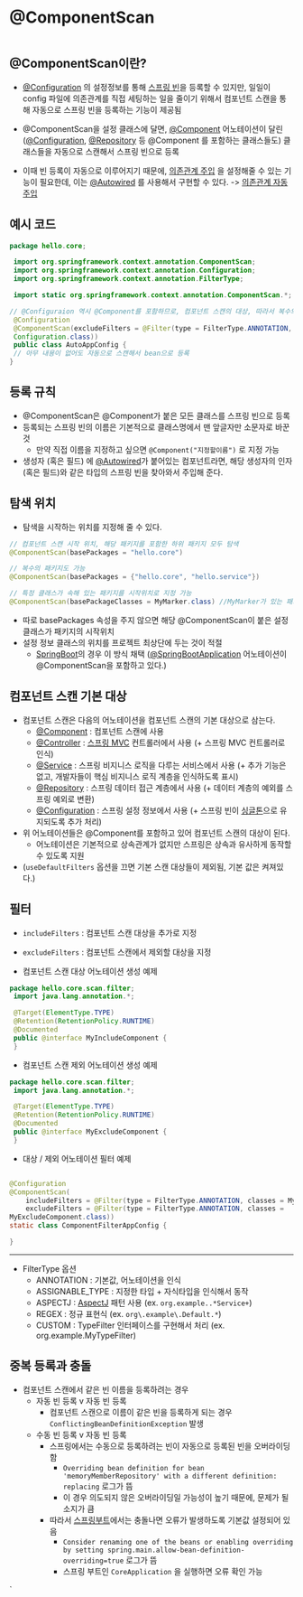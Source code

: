 # @ComponentScan

```table-of-contents
```
## @ComponentScan이란?

- [@Configuration](@Configuration.md) 의 설정정보를 통해 [스프링 빈](스프링%20빈.md)을 등록할 수 있지만, 일일이 config 파일에 의존관계를 직접 세팅하는 일을 줄이기 위해서 컴포넌트 스캔을 통해 자동으로 스프링 빈을 등록하는 기능이 제공됨
- @ComponentScan을 설정 클래스에 달면, [@Component](../미완성%20문서/@Component.md) 어노테이션이 달린([@Configuration](@Configuration.md), [@Repository](../미완성%20문서/@Repository.md) 등 @Component 를 포함하는 클래스들도) 클래스들을 자동으로 스캔해서 스프링 빈으로 등록 

- 이때 빈 등록이 자동으로 이루어지기 때문에, [의존관계 주입](의존관계%20주입.md) 을 설정해줄 수 있는 기능이 필요한데, 이는 [@Autowired](@Autowired.md) 를 사용해서 구현할 수 있다. -> [의존관계 자동 주입](의존관계%20자동%20주입.md)


## 예시 코드
```java
package hello.core;

 import org.springframework.context.annotation.ComponentScan;
 import org.springframework.context.annotation.Configuration;
 import org.springframework.context.annotation.FilterType;

 import static org.springframework.context.annotation.ComponentScan.*;

// @Configuraion 역시 @Component를 포함하므로, 컴포넌트 스캔의 대상, 따라서 복수의 설정파일의 정보도 같이 등록되어 버릴 수 있기 때문에 excludeFilters로 스캔 대상에서 제외
 @Configuration
 @ComponentScan(excludeFilters = @Filter(type = FilterType.ANNOTATION, classes =
 Configuration.class)) 
 public class AutoAppConfig {
 // 아무 내용이 없어도 자동으로 스캔해서 bean으로 등록
}
```


## 등록 규칙
- @ComponentScan은 @Component가 붙은 모든 클래스를 스프링 빈으로 등록
- 등록되는 스프링 빈의 이름은 기본적으로 클래스명에서 맨 앞글자만 소문자로 바꾼 것
	- 만약 직접 이름을 지정하고 싶으면 `@Component("지정할이름")` 로 지정 가능
- 생성자 (혹은 필드) 에 [@Autowired](@Autowired.md)가 붙어있는 컴포넌트라면, 해당 생성자의 인자(혹은 필드)와 같은 타입의 스프링 빈을 찾아와서 주입해 준다.  

## 탐색 위치

- 탐색을 시작하는 위치를 지정해 줄 수 있다.
```java
// 컴포넌트 스캔 시작 위치, 해당 패키지를 포함한 하위 패키지 모두 탐색
@ComponentScan(basePackages = "hello.core")

// 복수의 패키지도 가능
@ComponentScan(basePackages = {"hello.core", "hello.service"})

// 특정 클래스가 속해 있는 패키지를 시작위치로 지정 가능
@ComponentScan(basePackageClasses = MyMarker.class) //MyMarker가 있는 패키지를 시작 패키지로 하여 스캔 시작

```
- 따로 basePackages 속성을 주지 않으면 해당 @ComponentScan이 붙은 설정 클래스가 패키지의 시작위치
- 설정 정보 클래스의 위치를 프로젝트 최상단에 두는 것이 적절
	- [SpringBoot](../미완성%20문서/SpringBoot.md)의 경우 이 방식 채택 ([@SpringBootApplication](../미완성%20문서/@SpringBootApplication.md) 어노테이션이 @ComponentScan을 포함하고 있다.)


## 컴포넌트 스캔 기본 대상

- 컴포넌트 스캔은 다음의 어노테이션을 컴포넌트 스캔의 기본 대상으로 삼는다.
	- [@Component](../미완성%20문서/@Component.md) : 컴포넌트 스캔에 사용
	- [@Controller](../미완성%20문서/@Controller.md) : [스프링 MVC](../미완성%20문서/스프링%20MVC.md) 컨트롤러에서 사용 (+ 스프링 MVC 컨트롤러로 인식)
	- [@Service](../미완성%20문서/@Service.md) : 스프링 비지니스 로직을 다루는 서비스에서 사용 (+ 추가 기능은 없고, 개발자들이 핵심 비지니스 로직 계층을 인식하도록 표시)
	- [@Repository](../미완성%20문서/@Repository.md) : 스프링 데이터 접근 계층에서 사용 (+ 데이터 계층의 예외를 스프링 예외로 변환)
	- [@Configuration](@Configuration.md) : 스프링 설정 정보에서 사용 (+ 스프링 빈이 [싱글톤](../CS/디자인%20패턴/싱글톤%20패턴.md)으로 유지되도록 추가 처리)
- 위 어노테이션들은 @Component를 포함하고 있어 컴포넌트 스캔의 대상이 된다.
	- 어노테이션은 기본적으로 상속관계가 없지만 스프링은 상속과 유사하게 동작할 수 있도록 지원
- (`useDefaultFilters` 옵션을 끄면 기본 스캔 대상들이 제외됨, 기본 값은 켜져있다.)

## 필터

- `includeFilters` : 컴포넌트 스캔 대상을 추가로 지정
- `excludeFilters` : 컴포넌트 스캔에서 제외할 대상을 지정

-  컴포넌트 스캔 대상 어노테이션 생성 예제
```java
package hello.core.scan.filter;
 import java.lang.annotation.*;

 @Target(ElementType.TYPE)
 @Retention(RetentionPolicy.RUNTIME)
 @Documented
 public @interface MyIncludeComponent {
 }
```

- 컴포넌트 스캔 제외 어노테이션 생성 예제
```java
package hello.core.scan.filter;
 import java.lang.annotation.*;

 @Target(ElementType.TYPE)
 @Retention(RetentionPolicy.RUNTIME)
 @Documented
 public @interface MyExcludeComponent {
 }
```

- 대상 / 제외 어노테이션 필터 예제
```java

@Configuration
@ComponentScan(
    includeFilters = @Filter(type = FilterType.ANNOTATION, classes = MyIncludeComponent.class),
    excludeFilters = @Filter(type = FilterType.ANNOTATION, classes =
MyExcludeComponent.class))
static class ComponentFilterAppConfig {

} 
```
---

- FilterType 옵션
	- ANNOTATION : 기본값, 어노테이션을 인식
	- ASSIGNABLE_TYPE : 지정한 타입 + 자식타입을 인식해서 동작
	- ASPECTJ : [AspectJ](../미완성%20문서/AspectJ.md) 패턴 사용 (ex. `org.example..*Service+`)
	- REGEX : 정규 표현식 (ex. `org\.example\.Default.*`)
	- CUSTOM : TypeFilter 인터페이스를 구현해서 처리 (ex. org.example.MyTypeFilter)


## 중복 등록과 충돌

- 컴포넌트 스캔에서 같은 빈 이름을 등록하려는 경우
	- 자동 빈 등록 v 자동 빈 등록
		- 컴포넌트 스캔으로 이름이 같은 빈을 등록하게 되는 경우 `ConflictingBeanDefinitionException` 발생
	- 수동 빈 등록 v 자동 빈 등록
		- 스프링에서는 수동으로 등록하려는 빈이 자동으로 등록된 빈을 오버라이딩 함
			- `Overriding bean definition for bean 'memoryMemberRepository' with a different definition: replacing` 로그가 뜸
			- 이 경우 의도되지 않은 오버라이딩일 가능성이 높기 때문에, 문제가 될 소지가 큼
		- 따라서 [스프링부트](../미완성%20문서/SpringBoot.md)에서는 충돌나면 오류가 발생하도록 기본값 설정되어 있음
			- `Consider renaming one of the beans or enabling overriding by setting spring.main.allow-bean-definition-overriding=true` 로그가 뜸
			- 스프링 부트인 `CoreApplication` 을 실행하면 오류 확인 가능

`
 